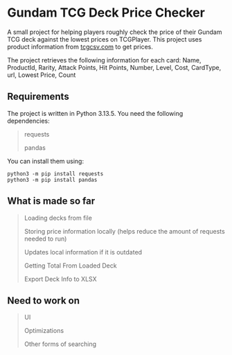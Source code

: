 
# Gundam TCG Deck Price Checker

A small project for helping players roughly check the price of their Gundam TCG deck against the lowest prices on TCGPlayer. This project uses product information from [tcgcsv.com](https://tcgcsv.com) to get prices.

The project retrieves the following information for each card:
Name, ProductId, Rarity, Attack Points, Hit Points, Number, Level, Cost, CardType, url, Lowest Price, Count

## Requirements

The project is written in Python 3.13.5. You need the following dependencies:

> requests
>
> pandas

You can install them using:

    python3 -m pip install requests
    python3 -m pip install pandas

## What is made so far

> Loading decks from file
>
> Storing price information locally (helps reduce the amount of requests needed to run)
>
> Updates local information if it is outdated
>
> Getting Total From Loaded Deck
>
> Export Deck Info to XLSX

## Need to work on

> UI
>
> Optimizations
>
> Other forms of searching